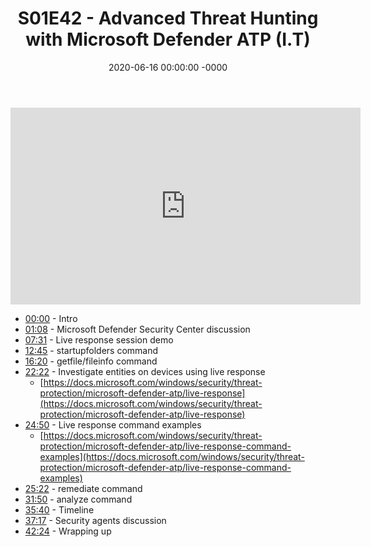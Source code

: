 ﻿---
layout: post
title: "S01E42 - Advanced Threat Hunting with Microsoft Defender ATP (I.T)"
date: 2020-06-16 00:00:00 -0000
categories:
---

<iframe loading="lazy" width="560" height="315" src="https://www.youtube.com/embed/4NQphnL0YR8" title="YouTube video player" frameborder="0" allow="accelerometer; autoplay; clipboard-write; encrypted-media; gyroscope; picture-in-picture" allowfullscreen></iframe>

- [00:00](https://www.youtube.com/watch?v=4NQphnL0YR8&t=0s) - Intro
- [01:08](https://www.youtube.com/watch?v=4NQphnL0YR8&t=68s) - Microsoft Defender Security Center discussion
- [07:31](https://www.youtube.com/watch?v=4NQphnL0YR8&t=451s) - Live response session demo
- [12:45](https://www.youtube.com/watch?v=4NQphnL0YR8&t=765s) - startupfolders command
- [16:20](https://www.youtube.com/watch?v=4NQphnL0YR8&t=980s) - getfile/fileinfo command
- [22:22](https://www.youtube.com/watch?v=4NQphnL0YR8&t=1342s) - Investigate entities on devices using live response
   - [https://docs.microsoft.com/windows/security/threat-protection/microsoft-defender-atp/live-response](https://docs.microsoft.com/windows/security/threat-protection/microsoft-defender-atp/live-response)
- [24:50](https://www.youtube.com/watch?v=4NQphnL0YR8&t=1490s) - Live response command examples
   - [https://docs.microsoft.com/windows/security/threat-protection/microsoft-defender-atp/live-response-command-examples](https://docs.microsoft.com/windows/security/threat-protection/microsoft-defender-atp/live-response-command-examples)
- [25:22](https://www.youtube.com/watch?v=4NQphnL0YR8&t=1522s) - remediate command
- [31:50](https://www.youtube.com/watch?v=4NQphnL0YR8&t=1910s) - analyze command
- [35:40](https://www.youtube.com/watch?v=4NQphnL0YR8&t=2140s) - Timeline
- [37:17](https://www.youtube.com/watch?v=4NQphnL0YR8&t=2237s) - Security agents discussion
- [42:24](https://www.youtube.com/watch?v=4NQphnL0YR8&t=2544s) - Wrapping up


